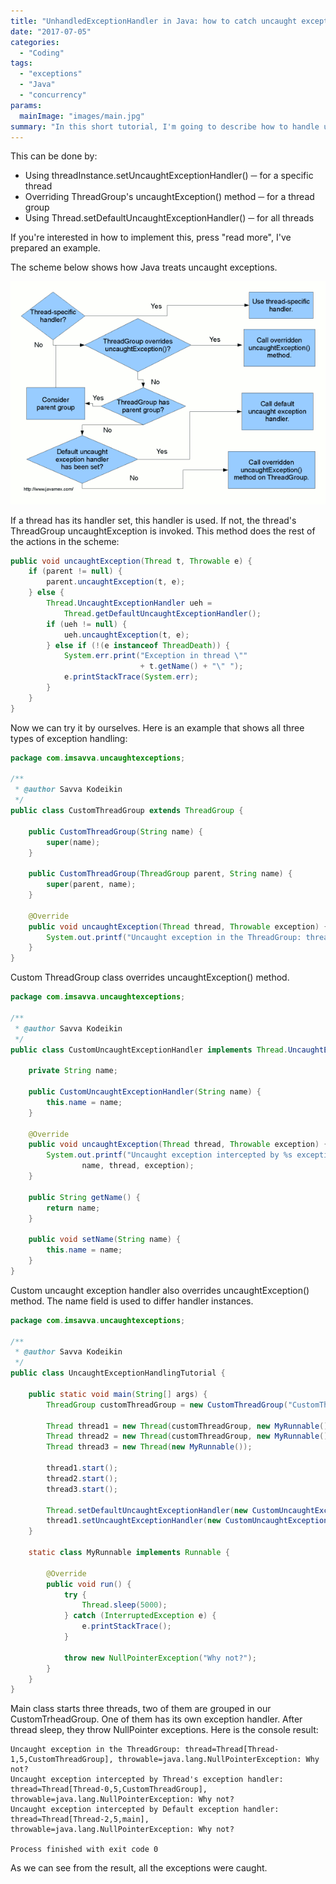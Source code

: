 ```yaml
---
title: "UnhandledExceptionHandler in Java: how to catch uncaught exceptions"
date: "2017-07-05"
categories:
  - "Coding"
tags:
  - "exceptions"
  - "Java"
  - "concurrency"
params:
  mainImage: "images/main.jpg"
summary: "In this short tutorial, I'm going to describe how to handle uncaught exceptions in threads." 
---
```


This can be done by:

- Using threadInstance.setUncaughtExceptionHandler() ─ for a specific thread
- Overriding ThreadGroup's uncaughtException() method ─ for a thread group
- Using Thread.setDefaultUncaughtExceptionHandler() ─ for all threads

If you're interested in how to implement this, press "read more", I've prepared an example.

The scheme below shows how Java treats uncaught exceptions.

![Uncaught exception handling process in Java](images/UncaughtExceptionProcess.png)

If a thread has its handler set, this handler is used. If not, the thread's ThreadGroup uncaughtException is invoked. This method does the rest of the actions in the scheme:

```java
public void uncaughtException(Thread t, Throwable e) {
    if (parent != null) {
        parent.uncaughtException(t, e);
    } else {
        Thread.UncaughtExceptionHandler ueh =
            Thread.getDefaultUncaughtExceptionHandler();
        if (ueh != null) {
            ueh.uncaughtException(t, e);
        } else if (!(e instanceof ThreadDeath)) {
            System.err.print("Exception in thread \""
                             + t.getName() + "\" ");
            e.printStackTrace(System.err);
        }
    }
}
```

Now we can try it by ourselves. Here is an example that shows all three types of exception handling:

```java
package com.imsavva.uncaughtexceptions;

/**
 * @author Savva Kodeikin
 */
public class CustomThreadGroup extends ThreadGroup {

    public CustomThreadGroup(String name) {
        super(name);
    }

    public CustomThreadGroup(ThreadGroup parent, String name) {
        super(parent, name);
    }

    @Override
    public void uncaughtException(Thread thread, Throwable exception) {
        System.out.printf("Uncaught exception in the ThreadGroup: thread=%s, throwable=%s\n", thread, exception);
    }
}
```

Custom ThreadGroup class overrides uncaughtException() method.

```java
package com.imsavva.uncaughtexceptions;

/**
 * @author Savva Kodeikin
 */
public class CustomUncaughtExceptionHandler implements Thread.UncaughtExceptionHandler {

    private String name;

    public CustomUncaughtExceptionHandler(String name) {
        this.name = name;
    }

    @Override
    public void uncaughtException(Thread thread, Throwable exception) {
        System.out.printf("Uncaught exception intercepted by %s exception handler: thread=%s, throwable=%s\n",
                name, thread, exception);
    }

    public String getName() {
        return name;
    }

    public void setName(String name) {
        this.name = name;
    }
}
```

Custom uncaught exception handler also overrides uncaughtException() method. The name field is used to differ handler instances.

```java
package com.imsavva.uncaughtexceptions;

/**
 * @author Savva Kodeikin
 */
public class UncaughtExceptionHandlingTutorial {

    public static void main(String[] args) {
        ThreadGroup customThreadGroup = new CustomThreadGroup("CustomThreadGroup");

        Thread thread1 = new Thread(customThreadGroup, new MyRunnable());
        Thread thread2 = new Thread(customThreadGroup, new MyRunnable());
        Thread thread3 = new Thread(new MyRunnable());

        thread1.start();
        thread2.start();
        thread3.start();

        Thread.setDefaultUncaughtExceptionHandler(new CustomUncaughtExceptionHandler("Default"));
        thread1.setUncaughtExceptionHandler(new CustomUncaughtExceptionHandler("Thread's"));
    }

    static class MyRunnable implements Runnable {

        @Override
        public void run() {
            try {
                Thread.sleep(5000);
            } catch (InterruptedException e) {
                e.printStackTrace();
            }

            throw new NullPointerException("Why not?");
        }
    }
}
```

Main class starts three threads, two of them are grouped in our CustomTrheadGroup. One of them has its own exception handler. After thread sleep, they throw NullPointer exceptions. Here is the console result:

```
Uncaught exception in the ThreadGroup: thread=Thread[Thread-1,5,CustomThreadGroup], throwable=java.lang.NullPointerException: Why not?
Uncaught exception intercepted by Thread's exception handler: thread=Thread[Thread-0,5,CustomThreadGroup], throwable=java.lang.NullPointerException: Why not?
Uncaught exception intercepted by Default exception handler: thread=Thread[Thread-2,5,main], throwable=java.lang.NullPointerException: Why not?

Process finished with exit code 0
```

As we can see from the result, all the exceptions were caught.
